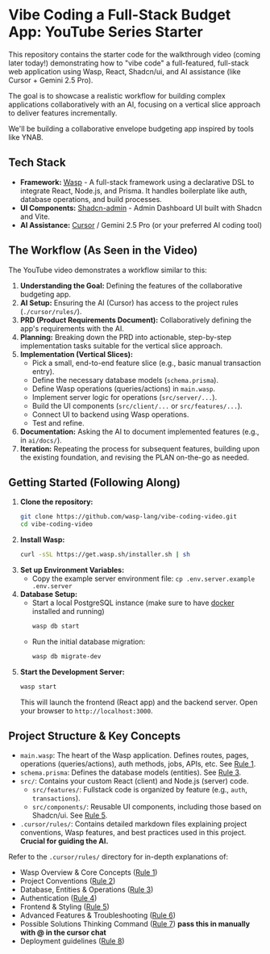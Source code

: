 # Vibe Coding a Full-Stack Budget App: YouTube Series Starter

<!-- [![Link to YouTube Video](https://img.youtube.com/vi/YOUR_YOUTUBE_VIDEO_ID/0.jpg)](https://www.youtube.com/watch?v=YOUR_YOUTUBE_VIDEO_ID)  -->

This repository contains the starter code for the walkthrough video (coming later today!) demonstrating how to "vibe code" a full-featured, full-stack web application using Wasp, React, Shadcn/ui, and AI assistance (like Cursor + Gemini 2.5 Pro).

The goal is to showcase a realistic workflow for building complex applications collaboratively with an AI, focusing on a vertical slice approach to deliver features incrementally. 

We'll be building a collaborative envelope budgeting app inspired by tools like YNAB.

## Tech Stack

*   **Framework:** [Wasp](https://wasp-lang.dev/) - A full-stack framework using a declarative DSL to integrate React, Node.js, and Prisma. It handles boilerplate like auth, database operations, and build processes.
*   **UI Components:** [Shadcn-admin](https://github.com/satnaing/shadcn-admin/) - Admin Dashboard UI built with Shadcn and Vite.
*   **AI Assistance:** [Cursor](https://cursor.sh/) / Gemini 2.5 Pro (or your preferred AI coding tool)

## The Workflow (As Seen in the Video)

The YouTube video demonstrates a workflow similar to this:

1.  **Understanding the Goal:** Defining the features of the collaborative budgeting app.
2.  **AI Setup:** Ensuring the AI (Cursor) has access to the project rules (`./cursor/rules/`).
3.  **PRD (Product Requirements Document):** Collaboratively defining the app's requirements with the AI.
4.  **Planning:** Breaking down the PRD into actionable, step-by-step implementation tasks suitable for the vertical slice approach.
5.  **Implementation (Vertical Slices):**
    *   Pick a small, end-to-end feature slice (e.g., basic manual transaction entry).
    *   Define the necessary database models (`schema.prisma`).
    *   Define Wasp operations (queries/actions) in `main.wasp`.
    *   Implement server logic for operations (`src/server/...`).
    *   Build the UI components (`src/client/...` or `src/features/...`).
    *   Connect UI to backend using Wasp operations.
    *   Test and refine.
6.  **Documentation:** Asking the AI to document implemented features (e.g., in `ai/docs/`).
7.  **Iteration:** Repeating the process for subsequent features, building upon the existing foundation, and revising the PLAN on-the-go as needed.

## Getting Started (Following Along)

1.  **Clone the repository:**
    ```bash
    git clone https://github.com/wasp-lang/vibe-coding-video.git
    cd vibe-coding-video
    ```
2.  **Install Wasp:** 
    ```bash
    curl -sSL https://get.wasp.sh/installer.sh | sh
    ```
3.  **Set up Environment Variables:**
    *   Copy the example server environment file: `cp .env.server.example .env.server`
4.  **Database Setup:**
    * Start a local PostgreSQL instance (make sure to have [docker](https://www.docker.com/) installed and running)
        ```bash
        wasp db start
        ```
    *   Run the initial database migration:
        ```bash
        wasp db migrate-dev
        ```
5.  **Start the Development Server:**
    ```bash
    wasp start
    ```
    This will launch the frontend (React app) and the backend server. Open your browser to `http://localhost:3000`.

## Project Structure & Key Concepts

*   `main.wasp`: The heart of the Wasp application. Defines routes, pages, operations (queries/actions), auth methods, jobs, APIs, etc. See [Rule 1](.cursor/rules/1-wasp-overview.mdc).
*   `schema.prisma`: Defines the database models (entities). See [Rule 3](.cursor/rules/3-database-operations.mdc).
*   `src/`: Contains your custom React (client) and Node.js (server) code.
    *   `src/features/`: Fullstack code is organized by feature (e.g., `auth`, `transactions`).
    *   `src/components/`: Reusable UI components, including those based on Shadcn/ui. See [Rule 5](.cursor/rules/5-frontend-styling.mdc).
*   `.cursor/rules/`: Contains detailed markdown files explaining project conventions, Wasp features, and best practices used in this project. **Crucial for guiding the AI.**

Refer to the `.cursor/rules/` directory for in-depth explanations of:
*   Wasp Overview & Core Concepts ([Rule 1](.cursor/rules/1-wasp-overview.mdc))
*   Project Conventions ([Rule 2](.cursor/rules/2-project-conventions.mdc))
*   Database, Entities & Operations ([Rule 3](.cursor/rules/3-database-operations.mdc))
*   Authentication ([Rule 4](.cursor/rules/4-authentication.mdc))
*   Frontend & Styling ([Rule 5](.cursor/rules/5-frontend-styling.mdc))
*   Advanced Features & Troubleshooting ([Rule 6](.cursor/rules/6-advanced-troubleshooting.mdc))
*   Possible Solutions Thinking Command ([Rule 7](.cursor/rules/7-possible-solutions-thinking.mdc)) **pass this in manually with @ in the cursor chat**
*   Deployment guidelines ([Rule 8](.cursor/rules/8-deployment.mdc))
